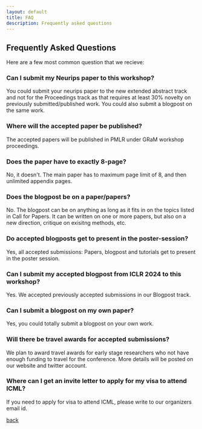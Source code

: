 ```yaml
---
layout: default
title: FAQ
description: Frequently asked questions
---
```


## Frequently Asked Questions
Here are a few most common question that we recieve:

### Can I submit my Neurips paper to this workshop? 
You could submit your neurips paper to the new extended abstract track and not for the Proceedings track as that requires at least 30% novelty on previously submitted/published work. You could also submit a blogpost on the same work.
 
### Where will the accepted paper be published?
The accepted papers will be published in PMLR under GRaM workshop proceedings. 

### Does the paper have to exactly 8-page?
No, it doesn't. The main paper has to maximum page limit of 8, and then unlimited appendix pages. 

### Does the blogpost be on a paper/papers?
No. The blogpost can be on anything as long as it fits in on the topics listed in Call for Papers. It can be written on one or more papers, but also on a new direction, critique on exisitng methods, etc. 

### Do accepted blogposts get to present in the poster-session?
Yes, all accepted submissions: Papers, blogpost and tutorials get to present in the poster session.

### Can I submit my accepted blogpost from ICLR 2024 to this workshop?
Yes. We accepted previously accepted submissions in our Blogpost track. 

### Can I submit a blogpost on my own paper?
Yes, you could totally submit a blogpost on your own work. 

### Will there be travel awards for accepted submissions?  
We plan to award travel awards for early stage researchers who not have enough funding to travel for the conference. More details will be posted on our website and twitter account. 

### Where can I get an invite letter to apply for my visa to attend ICML?
If you need to apply for visa to attend ICML, please write to our organizers email id. 

[back](./)

